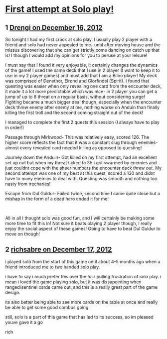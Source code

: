 # [First attempt at Solo play!](https://community.fantasyflightgames.com/topic/75713-first-attempt-at-solo-play/)

## 1 [Drengi on December 16, 2012](https://community.fantasyflightgames.com/topic/75713-first-attempt-at-solo-play/?do=findComment&comment=734832)

So tonight I had my first crack at solo play. I usually play 2 player with a friend and solo had never appealed to me- until after moving house and the missus discovering that she can get strictly come dancing on catch up that is! I though I would add my opinions for you to peruse at your leisure!

I must say that I found it very enjoyable, it certainly changes the dynamics of the game! I used the same deck that I use in 2 player (I want to keep it to use in my 2 player games) and must add that I am a Bilbo player! My deck was comprised of Denethor, Elrond and Glorfindel (Spirit). I found that questing was easier when only revealing one card from the encounter deck, it made it a lot more predictable which was nice- in 2 player you can get a jump of up to 6 threat on a regular basis, without considering surge! Fighting became a much bigger deal though, especially when the encounter deck threw enemy after enemy at me, nothing worse on Anduin than finally killing the first troll and the second coming straight out of the deck!

I managed to complete the first 2 quests this session (I always have to play in order!)

Passage through Mirkwood- This was relatively easy, scored 126. The higher score reflects the fact that it was a constant slug through enemies- almost every revealed card needed killing as opposed to questing!

Journey down the Anduin- Got killed on my first attempt, had an excellent set up out but when my threat ticked to 35 i got swarmed by enemies and just couldnt cope with the sheer numbers the encounter deck threw out. My second attempt was one of my best at this quest, scored a 130 and didnt have to many enemies to deal with. Questing was smooth and nothing too nasty from trecharies!

Escape from Dul Guldur- Failed twice, second time I came quite close but a mishap in the form of a dead hero ended it for me!

 

All in all I thought solo was good fun, and I will certainly be making some more time to fit this in! Not sure it beats playing 2 player though, I really enjoy the social aspect of these games! Going to have to beat Dul Guldur to move on though!

## 2 [richsabre on December 17, 2012](https://community.fantasyflightgames.com/topic/75713-first-attempt-at-solo-play/?do=findComment&comment=735093)

i played solo from the start of this game until about 4-5 months ago when a friend introduced me to two handed solo play.

i have to say i much prefer this over the hair pulling frustration of solo play. i mean i loved the game playing solo, but it was dissapointing when ranged/sentinel cards came out, and this is a really great part of the game design.

its also better being able to see more cards on the table at once and really be able to get some good combos going

still, solo is a part of this game that has led to its success, so im pleased youve gave it a go

rich

